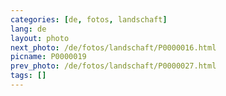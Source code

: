 ```yaml
---
categories: [de, fotos, landschaft]
lang: de
layout: photo
next_photo: /de/fotos/landschaft/P0000016.html
picname: P0000019
prev_photo: /de/fotos/landschaft/P0000027.html
tags: []
---
```

